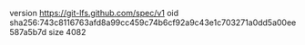 version https://git-lfs.github.com/spec/v1
oid sha256:743c8116763afd8a99cc459c74b6cf92a9c43e1c703271a0dd5a00ee587a5b7d
size 4082
